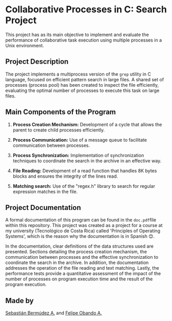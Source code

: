 # Collaborative Processes in C: Search Project
This project has as its main objective to implement and evaluate the performance of collaborative task execution using multiple processes in a Unix environment.

## Project Description
The project implements a multiprocess version of the `grep` utility in C language, focused on efficient pattern search in large files. A shared set of processes (process pool) has been created to inspect the file efficiently, evaluating the optimal number of processes to execute this task on large files.

## Main Components of the Program
1. **Process Creation Mechanism:**
Development of a cycle that allows the parent to create child processes efficiently.

2. **Process Communication:**
Use of a message queue to facilitate communication between processes.

3. **Process Synchronization:**
Implementation of synchronization techniques to coordinate the search in the archive in an effective way.

4. **File Reading:**
Development of a read function that handles 8K bytes blocks and ensures the integrity of the lines read.

5. **Matching search:**
Use of the "regex.h" library to search for regular expression matches in the file.

## Project Documentation
A formal documentation of this program can be found in the `doc.pdf`file within this repository. This project was created as a project for a course at my university (Tecnológico de Costa Rica) called 'Principles of Operating Systems', which is the reason why the documentation is in Spanish 😊.

In the documentation, clear definitions of the data structures used are presented. Sections detailing the process creation mechanism, the communication between processes and the effective synchronization to coordinate the search in the archive. In addition, the documentation addresses the operation of the file reading and text matching. Lastly, the performance tests provide a quantitative assessment of the impact of the number of processes on program execution time and the result of the program execution.

## Made by
[Sebastián Bermúdez A.](https://github.com/Sebasberacu/) and 
[Felipe Obando A.](https://github.com/Huevaldinho)